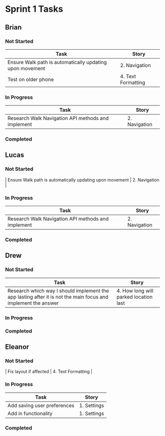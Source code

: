 # Sprint 1 Tasks

## Brian
### Not Started
| Task | Story |
| ---- | --- |
| Ensure Walk path is automatically updating upon movement | 2. Navigation |
| Test on older phone | 4. Text Formatting |
### In Progress
| Task | Story |
| ---- | --- |
| Research Walk Navigation API methods and implement | 2. Navigation |
### Completed

## Lucas
### Not Started
| Ensure Walk path is automatically updating upon movement | 2. Navigation |
### In Progress
| Task | Story |
| ---- | --- |
| Research Walk Navigation API methods and implement | 2. Navigation |
### Completed

## Drew
### Not Started
| Task | Story |
| ---- | --- |
| Research which way I should implement the app lasting after it is not the main focus and implement the answer | 4. How long will parked location last |
### In Progress
### Completed

## Eleanor
### Not Started
| Fix layout if affected | 4. Text Formatting |
### In Progress
| Task | Story |
| ---- | --- |
| Add saving user preferences | 1. Settings |
| Add in functionality | 1. Settings |

### Completed
